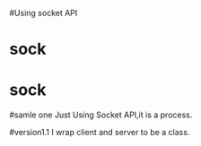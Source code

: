 #Using socket API
# sock
# sock

#samle one
Just Using Socket API,it is a process.

#version1.1
I wrap client and server to be a class.